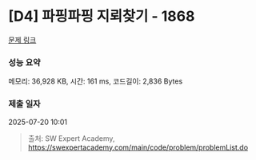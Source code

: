# [D4] 파핑파핑 지뢰찾기 - 1868 

[문제 링크](https://swexpertacademy.com/main/code/problem/problemDetail.do?contestProbId=AV5LwsHaD1MDFAXc) 

### 성능 요약

메모리: 36,928 KB, 시간: 161 ms, 코드길이: 2,836 Bytes

### 제출 일자

2025-07-20 10:01



> 출처: SW Expert Academy, https://swexpertacademy.com/main/code/problem/problemList.do